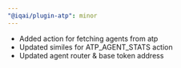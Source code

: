 ```yaml
---
"@iqai/plugin-atp": minor
---
```


- Added action for fetching agents from atp
- Updated similes for ATP_AGENT_STATS action
- Updated agent router & base token address
